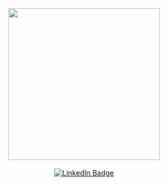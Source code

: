 
<div id="header" align="center">
  <img src="https://media.giphy.com/media/v1.Y2lkPTc5MGI3NjExZDlkZDA0ZGQ2OWU5ZjFhNDUyZGU5NzgzOGEwYzE5MDE1MDk2ZDJlNCZlcD12MV9pbnRlcm5hbF9naWZzX2dpZklkJmN0PWc/cFdHXXm5GhJsc/giphy.gif" width="300"/>
  <div id="badges">
   <br/> 
  <a href="https://www.linkedin.com/in/brunodiniz87/">
    <img src="https://img.shields.io/badge/LinkedIn-blue?style=for-the-badge&logo=linkedin&logoColor=white" alt="LinkedIn Badge"/>
  </a>
</div>
</div>


